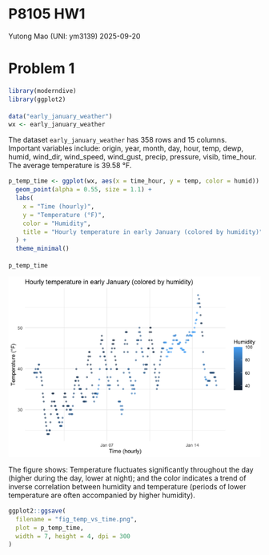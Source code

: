 P8105 HW1
================
Yutong Mao (UNI: ym3139)
2025-09-20

# Problem 1

``` r
library(moderndive)
library(ggplot2)

data("early_january_weather")  
wx <- early_january_weather
```

The dataset `early_january_weather` has 358 rows and 15 columns.  
Important variables include: origin, year, month, day, hour, temp, dewp,
humid, wind_dir, wind_speed, wind_gust, precip, pressure, visib,
time_hour.  
The average temperature is 39.58 °F.

``` r
p_temp_time <- ggplot(wx, aes(x = time_hour, y = temp, color = humid)) +
  geom_point(alpha = 0.55, size = 1.1) +
  labs(
    x = "Time (hourly)",
    y = "Temperature (°F)",
    color = "Humidity",
    title = "Hourly temperature in early January (colored by humidity)"
  ) +
  theme_minimal()

p_temp_time
```

![](p8105_hw1_ym3139_files/figure-gfm/unnamed-chunk-1-1.png)<!-- -->

The figure shows: Temperature fluctuates significantly throughout the
day (higher during the day, lower at night); and the color indicates a
trend of inverse correlation between humidity and temperature (periods
of lower temperature are often accompanied by higher humidity).

``` r
ggplot2::ggsave(
  filename = "fig_temp_vs_time.png",
  plot = p_temp_time,
  width = 7, height = 4, dpi = 300
)
```
